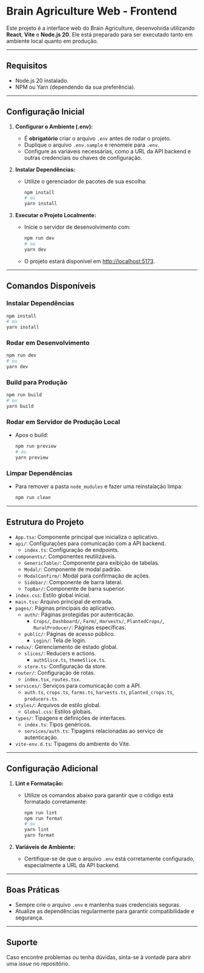 # Brain Agriculture Web - Frontend

Este projeto é a interface web do Brain Agriculture, desenvolvida utilizando **React**, **Vite** e **Node.js 20**. Ele está preparado para ser executado tanto em ambiente local quanto em produção.

---

## Requisitos

- Node.js 20 instalado.
- NPM ou Yarn (dependendo da sua preferência).

---

## Configuração Inicial

1. **Configurar o Ambiente (.env):**
   - É **obrigatório** criar o arquivo `.env` antes de rodar o projeto.
   - Duplique o arquivo `.env.sample` e renomeie para `.env`.
   - Configure as variáveis necessárias, como a URL da API backend e outras credenciais ou chaves de configuração.

2. **Instalar Dependências:**
   - Utilize o gerenciador de pacotes de sua escolha:
     ```bash
     npm install
     # ou
     yarn install
     ```

3. **Executar o Projeto Localmente:**
   - Inicie o servidor de desenvolvimento com:
     ```bash
     npm run dev
     # ou
     yarn dev
     ```
   - O projeto estará disponível em [http://localhost:5173](http://localhost:5173).

---

## Comandos Disponíveis

### Instalar Dependências
```bash
npm install
# ou
yarn install
```

### Rodar em Desenvolvimento
```bash
npm run dev
# ou
yarn dev
```

### Build para Produção
```bash
npm run build
# ou
yarn build
```

### Rodar em Servidor de Produção Local
- Apos o build:
  ```bash
  npm run preview
  # ou
  yarn preview
  ```

### Limpar Dependências
- Para remover a pasta `node_modules` e fazer uma reinstalação limpa:
  ```bash
  npm run clean
  ```

---

## Estrutura do Projeto

- `App.tsx`: Componente principal que inicializa o aplicativo.
- `api/`: Configurações para comunicação com a API backend.
  - `index.ts`: Configuração de endpoints.
- `components/`: Componentes reutilizáveis.
  - `GenericTable/`: Componente para exibição de tabelas.
  - `Modal/`: Componente de modal padrão.
  - `ModalConfirm/`: Modal para confirmação de ações.
  - `Sidebar/`: Componente de barra lateral.
  - `TopBar/`: Componente de barra superior.
- `index.css`: Estilo global inicial.
- `main.tsx`: Arquivo principal de entrada.
- `pages/`: Páginas principais do aplicativo.
  - `auth/`: Páginas protegidas por autenticação.
    - `Crops/`, `Dashboard/`, `Farm/`, `Harvests/`, `PlantedCrops/`, `RuralProducer/`: Páginas específicas.
  - `public/`: Páginas de acesso público.
    - `Login/`: Tela de login.
- `redux/`: Gerenciamento de estado global.
  - `slices/`: Reducers e actions.
    - `authSlice.ts`, `themeSlice.ts`.
  - `store.ts`: Configuração da store.
- `router/`: Configuração de rotas.
  - `index.tsx`, `routes.tsx`.
- `services/`: Serviços para comunicação com a API.
  - `auth.ts`, `crops.ts`, `farms.ts`, `harvests.ts`, `planted_crops.ts`, `producers.ts`.
- `styles/`: Arquivos de estilo global.
  - `Global.css`: Estilos globais.
- `types/`: Tipagens e definições de interfaces.
  - `index.ts`: Tipos genéricos.
  - `services/auth.ts`: Tipagens relacionadas ao serviço de autenticação.
- `vite-env.d.ts`: Tipagens do ambiente do Vite.

---

## Configuração Adicional

1. **Lint e Formatação:**
   - Utilize os comandos abaixo para garantir que o código está formatado corretamente:
     ```bash
     npm run lint
     npm run format
     # ou
     yarn lint
     yarn format
     ```

2. **Variáveis de Ambiente:**
   - Certifique-se de que o arquivo `.env` está corretamente configurado, especialmente a URL da API backend.

---

## Boas Práticas

- Sempre crie o arquivo `.env` e mantenha suas credenciais seguras.
- Atualize as dependências regularmente para garantir compatibilidade e segurança.

---

## Suporte
Caso encontre problemas ou tenha dúvidas, sinta-se à vontade para abrir uma *issue* no repositório.

